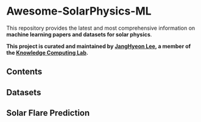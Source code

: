 # Awesome-SolarPhysics-ML

This repository provides the latest and most comprehensive information on **machine learning papers and datasets for solar physics**.

**This project is curated and maintained by [JangHyeon Lee](https://janghyeon-lee.github.io/), a member of the [Knowledge Computing Lab](https://knowledge-computing.github.io/).**

## Contents


## Datasets


## Solar Flare Prediction
